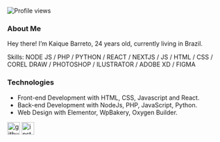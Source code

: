 ![Profile views](https://gpvc.arturio.dev/kaiquebarreto)  

### About Me
Hey there! I’m Kaique Barreto, 24 years old, currently living in Brazil. 

Skills: NODE JS / PHP / PYTHON /  REACT / NEXTJS / JS / HTML / CSS / COREL DRAW / PHOTOSHOP / ILUSTRATOR / ADOBE XD / FIGMA

### Technologies
- Front-end Development with HTML, CSS, Javascript and React.
- Back-end Development with NodeJs, PHP, JavaScript, Python.
- Web Design with Elementor, WpBakery, Oxygen Builder.

[<img src='https://cdn.jsdelivr.net/npm/simple-icons@3.0.1/icons/github.svg' alt='github' height='29'>](https://github.com/kaiquebarreto)  [<img src='https://cdn.jsdelivr.net/npm/simple-icons@3.0.1/icons/instagram.svg' alt='instagram' height='29'>](https://www.instagram.com/kaique_barreto/)  
